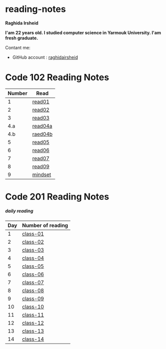 # reading-notes


__Raghida Irsheid__

__I'am 22 years old. I studied computer science in Yarmouk University. I'am fresh graduate.__

Contant me:
- GitHub account : [raghidairsheid](https://github.com/raghidairsheid)





# Code 102 Reading Notes
 
 |Number | Read |
 |-------|------|
 | 1    |[read01](read01.md)|
 | 2     |[read02](read02.md)|
 | 3    |[read03](read03.md)|
 | 4.a     |[read04a](read04a.md)|
 | 4.b | [raed04b](read04b.md)|
 | 5| [read05](read05.md) |
 |6|[read06](read06.md)|
 |7|[read07](read07.md)|
 |8|[read09](read09.md)|
 |9 |[mindset](mindset.md)|
 



# Code 201 Reading Notes


##### ***daily reading***

|Day|Number of reading|
|------|-----|
| 1 |[class-01](class-01.md)|
|2|[class-02](class-02.md) |
| 3 | [class-03](class-03.md)|
| 4 | [class-04](class-04.md)|
| 5 | [class-05](class-05.md)|
| 6 | [class-06](class-06.md)|
| 7 | [class-07](class-07.md)|
| 8 | [class-08](class-08.md)|
| 9 | [class-09](class-09.md)|
|10|[class-10](class-10.md)|
|11|[class-11](class-11.md)|
|12|[class-12](class-12.md)|
| 13 | [class-13](class-13.md)|
|14|[class-14](class-14.md)|






